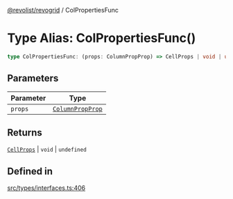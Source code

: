 [@revolist/revogrid](README.md) / ColPropertiesFunc

# Type Alias: ColPropertiesFunc()

```ts
type ColPropertiesFunc: (props: ColumnPropProp) => CellProps | void | undefined;
```

## Parameters

| Parameter | Type |
| ------ | ------ |
| `props` | [`ColumnPropProp`](TypeAlias.ColumnPropProp.md) |

## Returns

[`CellProps`](TypeAlias.CellProps.md) \| `void` \| `undefined`

## Defined in

[src/types/interfaces.ts:406](https://github.com/revolist/revogrid/blob/08de4537b2052abd86ff4eb5461780401e3c4fcb/src/types/interfaces.ts#L406)
